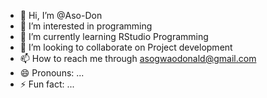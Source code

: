 - 👋 Hi, I’m @Aso-Don
- 👀 I’m interested in programming
- 🌱 I’m currently learning RStudio Programming
- 💞️ I’m looking to collaborate on Project development
- 📫 How to reach me through asogwaodonald@gmail.com
- 😄 Pronouns: ...
- ⚡ Fun fact: ...

<!---
Aso-Don/Aso-Don is a ✨ special ✨ repository because its `README.md` (this file) appears on your GitHub profile.
You can click the Preview link to take a look at your changes.
--->
